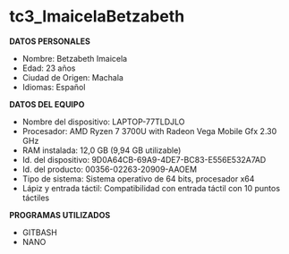 # tc3_ImaicelaBetzabeth

**DATOS PERSONALES**
- Nombre: Betzabeth Imaicela 
- Edad: 23 años
- Ciudad de Origen: Machala
- Idiomas: Español

**DATOS DEL EQUIPO**
- Nombre del dispositivo:	LAPTOP-77TLDJLO
- Procesador:	AMD Ryzen 7 3700U with Radeon Vega Mobile Gfx     2.30 GHz
- RAM instalada:	12,0 GB (9,94 GB utilizable)
- Id. del dispositivo:	9D0A64CB-69A9-4DE7-BC83-E556E532A7AD
- Id. del producto:	00356-02263-20909-AAOEM
- Tipo de sistema:	Sistema operativo de 64 bits, procesador x64
- Lápiz y entrada táctil:	Compatibilidad con entrada táctil con 10 puntos táctiles

**PROGRAMAS UTILIZADOS**
- GITBASH
- NANO
